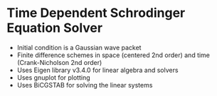 # Time Dependent Schrodinger Equation Solver

* Initial condition is a Gaussian wave packet
* Finite difference schemes in space (centered 2nd order) and time (Crank-Nicholson 2nd order)
* Uses Eigen library v3.4.0 for linear algebra and solvers
* Uses gnuplot for plotting
* Uses BiCGSTAB for solving the linear systems
